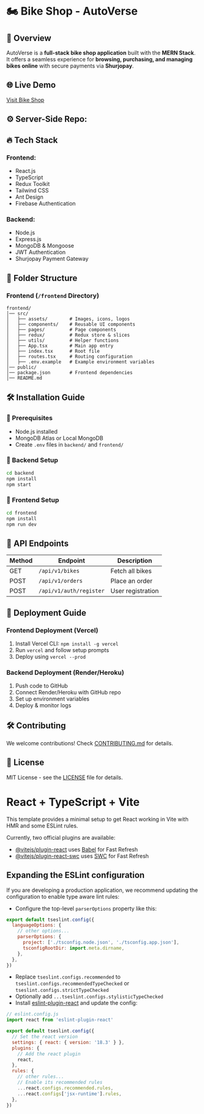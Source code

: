 # 🏍️ Bike Shop - AutoVerse

## 🚀 Overview
AutoVerse is a **full-stack bike shop application** built with the **MERN Stack**. It offers a seamless experience for **browsing, purchasing, and managing bikes online** with secure payments via **Shurjopay**.

## 🌐 Live Demo
[Visit Bike Shop](https://bike-shop-client-ruby.vercel.app/)

## ⚙️ Server-Side Repo:



## 🔥 Tech Stack
### **Frontend:**
- React.js
- TypeScript
- Redux Toolkit
- Tailwind CSS
- Ant Design
- Firebase Authentication

### **Backend:**
- Node.js
- Express.js
- MongoDB & Mongoose
- JWT Authentication
- Shurjopay Payment Gateway

## 📂 Folder Structure

### **Frontend (`/frontend` Directory)**
```
frontend/
│── src/
│   ├── assets/        # Images, icons, logos
│   ├── components/    # Reusable UI components
│   ├── pages/         # Page components
│   ├── redux/         # Redux store & slices
│   ├── utils/         # Helper functions
│   ├── App.tsx        # Main app entry
│   ├── index.tsx      # Root file
│   ├── routes.tsx     # Routing configuration
│   ├── .env.example   # Example environment variables
│── public/
│── package.json       # Frontend dependencies
│── README.md
```

## 🛠 Installation Guide
### 📌 Prerequisites
- Node.js installed
- MongoDB Atlas or Local MongoDB
- Create `.env` files in `backend/` and `frontend/`

### 🚀 Backend Setup
```sh
cd backend
npm install
npm start
```

### 🚀 Frontend Setup
```sh
cd frontend
npm install
npm run dev
```

## 📖 API Endpoints
| Method | Endpoint | Description |
|--------|---------|-------------|
| GET | `/api/v1/bikes` | Fetch all bikes |
| POST | `/api/v1/orders` | Place an order |
| POST | `/api/v1/auth/register` | User registration |

## 🚀 Deployment Guide
### **Frontend Deployment (Vercel)**
1. Install Vercel CLI: `npm install -g vercel`
2. Run `vercel` and follow setup prompts
3. Deploy using `vercel --prod`

### **Backend Deployment (Render/Heroku)**
1. Push code to GitHub
2. Connect Render/Heroku with GitHub repo
3. Set up environment variables
4. Deploy & monitor logs

## 🛠 Contributing
We welcome contributions! Check [CONTRIBUTING.md](CONTRIBUTING.md) for details.

## 📜 License
MIT License - see the [LICENSE](LICENSE) file for details.



# React + TypeScript + Vite

This template provides a minimal setup to get React working in Vite with HMR and some ESLint rules.

Currently, two official plugins are available:

- [@vitejs/plugin-react](https://github.com/vitejs/vite-plugin-react/blob/main/packages/plugin-react/README.md) uses [Babel](https://babeljs.io/) for Fast Refresh
- [@vitejs/plugin-react-swc](https://github.com/vitejs/vite-plugin-react-swc) uses [SWC](https://swc.rs/) for Fast Refresh

## Expanding the ESLint configuration

If you are developing a production application, we recommend updating the configuration to enable type aware lint rules:

- Configure the top-level `parserOptions` property like this:

```js
export default tseslint.config({
  languageOptions: {
    // other options...
    parserOptions: {
      project: ['./tsconfig.node.json', './tsconfig.app.json'],
      tsconfigRootDir: import.meta.dirname,
    },
  },
})
```

- Replace `tseslint.configs.recommended` to `tseslint.configs.recommendedTypeChecked` or `tseslint.configs.strictTypeChecked`
- Optionally add `...tseslint.configs.stylisticTypeChecked`
- Install [eslint-plugin-react](https://github.com/jsx-eslint/eslint-plugin-react) and update the config:

```js
// eslint.config.js
import react from 'eslint-plugin-react'

export default tseslint.config({
  // Set the react version
  settings: { react: { version: '18.3' } },
  plugins: {
    // Add the react plugin
    react,
  },
  rules: {
    // other rules...
    // Enable its recommended rules
    ...react.configs.recommended.rules,
    ...react.configs['jsx-runtime'].rules,
  },
})
```
